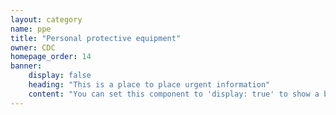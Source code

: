 ```yaml
---
layout: category
name: ppe
title: "Personal protective equipment"
owner: CDC
homepage_order: 14
banner:
    display: false
    heading: "This is a place to place urgent information"
    content: "You can set this component to 'display: true' to show a banner at the top of the page."
---
```

